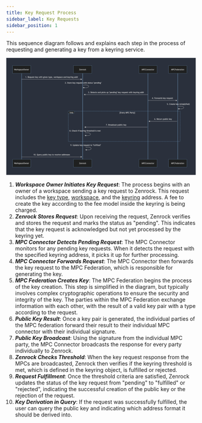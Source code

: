 ```yaml
---
title: Key Request Process 
sidebar_label: Key Requests
sidebar_position: 1
---
```


This sequence diagram follows and explains each step in the process of requesting 
and generating a key from a keyring service. 

![Key Request Process](../../../static/img/keyrequest_process.png)

1. ***Workspace Owner Initiates Key Request***: The process begins with an owner of a workspace sending a key request to Zenrock. This request includes the [key type](../treasury.md#supported-keys), [workspace](../identity.md#workspaces), and the [keyring](../identity.md#keyrings) address. A fee to create the key according to the fee model inside the keyring is being charged.
2. ***Zenrock Stores Request***: Upon receiving the request, Zenrock verifies and stores the request and marks the status as "pending". This indicates that the key request is acknowledged but not yet processed by the keyring yet.
3. ***MPC Connector Detects Pending Request***: The MPC Connector monitors for any pending key requests. When it detects the request with the specified keyring address, it picks it up for further processing.
4. ***MPC Connector Forwards Request***: The MPC Connector then forwards the key request to the MPC Federation, which is responsible for generating the key.
5. ***MPC Federation Creates Key***: The MPC Federation begins the process of the key creation. This step is simplified in the diagram, but typically involves complex cryptographic operations to ensure the security and integrity of the key. The parties within the MPC Federation exchange information with each other, with the result of a valid key pair with a type according to the request. 
6. ***Public Key Result***: Once a key pair is generated, the individual parties of the MPC federation forward their result to their individual MPC connector with their individual signature. 
7. ***Public Key Broadcast***: Using the signature from the individual MPC party, the MPC Connector broadcasts the response for every party individually to Zenrock.
8. ***Zenrock Checks Threshold***: When the key request response from the MPCs are broadcasted, Zenrock then verifies if the keyring threshold is met, which is defined in the keyring object, is fulfilled or rejected. 
9. ***Request Fulfillment***: Once the threshold criteria are satisfied, Zenrock updates the status of the key request from "pending" to "fulfilled" or "rejected", indicating the successful creation of the public key or the rejection of the request. 
10. ***Key Derivation in Query***: If the request was successfully fulfilled, the user can query the public key and indicating which address format it should be derived into.